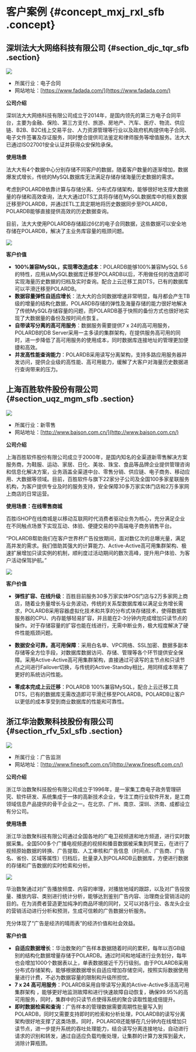 # 客户案例 {#concept_mxj_rxl_sfb .concept}

## 深圳法大大网络科技有限公司 {#section_djc_tqr_sfb .section}

![](http://static-aliyun-doc.oss-cn-hangzhou.aliyuncs.com/assets/img/60911/154174952530858_zh-CN.png)

-   所属行业：电子合同
-   网站地址：[https://www.fadada.com/](https://www.fadada.com/)

**公司介绍**

深圳法大大网络科技有限公司成立于2014年，是国内领先的第三方电子合同平台，主要为金融、保险、第三方支付、旅游、房地产、汽车、医疗、物流、供应链、B2B、B2C线上交易平台、人力资源管理等行业以及政府机构提供电子合同、电子文件签署及存证服务，同时整合提供司法鉴定和律师服务等增值服务。法大大已通过ISO27001安全认证并获得众安保险承保。

**使用场景**

法大大有4个数据中心分别存储不同客户的数据，随着客户数量的逐渐增加，数据爆发式增长，传统的MySQL数据库无法满足存储存储海量历史数据的需求。

考虑到POLARDB依靠计算与存储分离、分布式存储架构，能够很好地支撑大数据量的存储和高效查询，法大大通过DTS工具将存储在MySQL数据库中的相关数据迁移至POLARDB，并通过ETL工具定期地将历史数据同步至POLARDB，POLARDB能够直接提供高效的历史数据查询。

目前，法大大使用POLARDB存储超过6亿的电子合同数据，这些数据可以安全地存储在POLARDB，解决了主业务库容量的瓶颈问题。

![](http://static-aliyun-doc.oss-cn-hangzhou.aliyuncs.com/assets/img/60911/154174952530860_zh-CN.png)

**客户价值**

-   **100%兼容MySQL，实现零改造成本**：POLARDB能够100%兼容MySQL 5.6的特性，应用从MySQL数据库迁移至POLARDB以后，不用做任何的改造即可实现海量历史数据的归档及实时查询。配合上云迁移工具DTS，已有的数据库可以平滑迁移至POLARDB。
-   **数据容量弹性自适应增长**：法大大的合同数据增速非常明显，每月都会产生TB级的增量的结构化数据，POLARDB存储的弹性及海量存储的能力很好地解决了传统MySQL存储容量的问题，而POLARDB基于快照的备份方式也很好地实现了大数据量的备份及按时间点恢复。
-   **自带读写分离的高可用服务**：数据服务需要提供7 x 24的高可用服务，POLARDB的DB Server采用一主多读的集群架构，在提供服务高可用的同时，进一步降低了高可用服务的使用成本，同时数据库连接地址的管理更加便捷和高效。
-   **并发高性能查询能力**：POLARDB采用读写分离架构，支持多路应用服务器并发访问，提供企业级的高性能、高可用能力，缓解了大客户对海量历史数据进行查询带来的压力。

## 上海百胜软件股份有限公司 {#section_uqz_mgm_sfb .section}

![](http://static-aliyun-doc.oss-cn-hangzhou.aliyuncs.com/assets/img/60911/154174952530640_zh-CN.png)

-   所属行业：新零售
-   网站地址：[http://www.baison.com.cn/](http://www.baison.com.cn/)

**公司介绍**

上海百胜软件股份有限公司成立于2000年，是国内知名的全渠道新零售解决方案服务商，为鞋服、运动、家居、日化、美妆、珠宝、食品等品牌企业提供管理咨询和信息化解决方案，业务涵盖全渠道中台、零售分销、供应链、电子商务、移动应用、大数据等领域。目前，百胜软件与旗下22家分子公司及全国100多家星联服务机构，为客户提供专业及时的服务支持，安全保障30多万家实体门店和2万多家网上商店的日常运营。

**使用场景：在线零售商城**

百胜iSHOP在线商城是以移动互联网时代消费者驱动业务为核心，充分满足企业在不同触点场景下实现互动、体验、便捷交易的中高端电子商务销售平台。

“POLARDB帮助我们在客户世界杯广告投放期间，面对数亿次的总曝光量，满足高并发的需求。我们借助其强大的计算能力、Active-Active高可用集群架构、极速扩展增加只读实例的机制，顺利度过活动期间的数次高峰，提升用户体验、为客户活动保驾护航。”

![](http://static-aliyun-doc.oss-cn-hangzhou.aliyuncs.com/assets/img/60911/154174952530844_zh-CN.png)

**客户价值**

-   **弹性扩容、在线升级**：百胜目前服务30多万家实体POS门店与2万多家网上商店，随着业务量增长与业务波动，传统的关系型数据库难以满足业务增长需求，POLARDB采用容器虚拟化技术和共享的分布式块存储技术，使得数据库服务器的CPU、内存能够轻易扩容，并且能在2-3分钟内完成增加只读节点的操作。对于存储容量的扩容也能在线进行，无需中断业务，极大程度解决了硬件性能瓶颈问题。

-   **数据安全可靠，高可用保障**：采用白名单、VPC网络、SSL加密、数据多副本存储等全方位手段，对数据库数据访问、存储、管理等各个环节提供安全保障。采用Active-Active高可用集群架构，直接通过可读写的主节点和只读节点之间进行Failover切换，与传统的Active-Standby相比，用同样成本带来了更好的系统访问性能。
-   **零成本完成上云迁移**：POLARDB 100%兼容MySQL，配合上云迁移工具DTS，已有的数据库无需改造即可平滑迁移至POLARDB。POLARDB让客户以更低的成本享受到商业数据库的性能和可靠性。

## 浙江华治数聚科技股份有限公司 {#section_rfv_5xl_sfb .section}

![](http://static-aliyun-doc.oss-cn-hangzhou.aliyuncs.com/assets/img/60911/154174952530634_zh-CN.png)

-   所属行业：广告监测
-   网站地址：[http://www.finesoft.com.cn/](http://www.finesoft.com.cn/)

**公司介绍**

浙江华治数聚科技股份有限公司成立于1996年，是一家集工商电子政务管理研究、软件研发、系统集成于一体的高新技术企业，专注工商行业软件开发，是工商领域信息产品提供的骨干企业之一。在北京、广州、南京、深圳、济南、成都设立有分公司。

**使用场景**

浙江华治数聚科技有限公司通过全国各地的广电卫视频道和地方频道，进行实时数据采集。全国500多个广播电视频道的视频和播音数据被采集到阿里云，在进行了视频原始数据的转换、广告提取、人工审核和广告信息（时间点、广告商、广告名、省份、区域等属性）归档后，批量录入到POLARDB云数据库，方便进行数据的存储和广告数据的实时检索和分析。

![](http://static-aliyun-doc.oss-cn-hangzhou.aliyuncs.com/assets/img/60911/154174952530636_zh-CN.png)

华治数聚通过对广告播放频度、内容的审理，对播放地域的跟踪，以及对广告投放量、播放内容、类别进行统计分析，能够达到鉴别广告内容、治理商业营销活动的目的。在为消费者营造更加纯净的商品环境的同时，又可以对各行业、各龙头企业的营销活动进行分析和预测，生成可信赖的广告数据分析服务。

充分体现了“广告是经济的晴雨表”的经济价值和社会效益。

**客户价值**

-   **自适应数据增长**：华治数聚的广告样本数据随着时间的累积，每年以百GB级别的结构化数据增量存储于POLARDB。通过时间和地域进行业务划分，每年也会增加1000个数据表以上，单表数据接近千万行级别。由于POLARDB采用分布式存储架构，能够根据数据增长自适应增加存储空间，按照实际数据使用量进行计费，不必为数据容量的限制和升级所担忧。
-   **7 x 24 高可用服务**：POLARDB采用自带读写分离的Active-Active多活高可用集群架构 ，能够更好地监测故障和进行快速故障自动恢复，确保99.95%的高可用服务，同时，集群中的只读节点使得系统的聚合读取性能成倍提升。
-   **即时数据检索和查询**：广告样本的管理数据需要周期性批量写入到POLARDB，同时又需要支持即时的检索和分析处理，POLARDB的读写分离架构很好地支撑了这类场景。同时，POLARDB还能够在几分钟内在线增加只读节点，进一步提升系统的吞吐处理能力，结合读写分离连接地址，自动进行请求的识别和转发，通过自适应负载均衡处理，让集群的计算力发挥到最大，消除计算瓶颈。

